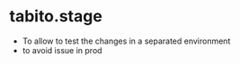 ﻿# tabito.stage

- To allow to test the changes in a separated environment
- to avoid issue in prod
